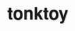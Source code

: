 # tonktoy
<html lang="zh-CN">
<head>
    <meta charset="UTF-8">
    <meta name="viewport" content="width=device-width, initial-scale=1.0">
    <title>薛導自制即夢AI提示词工具</title>
    <link rel="stylesheet" href="https://cdnjs.cloudflare.com/ajax/libs/font-awesome/6.4.0/css/all.min.css">
    <style>
        * {
            margin: 0;
            padding: 0;
            box-sizing: border-box;
            font-family: 'PingFang SC', 'Helvetica Neue', Arial, sans-serif;
        }
        
        body {
            background: linear-gradient(135deg, #6a11cb 0%, #2575fc 100%);
            color: #333;
            min-height: 100vh;
            padding: 15px;
        }
        
        .container {
            max-width: 100%;
            margin: 0 auto;
        }
        
        header {
            text-align: center;
            padding: 20px 0;
            margin-bottom: 20px;
            color: white;
        }
        
        h1 {
            font-size: 2rem;
            margin-bottom: 8px;
            text-shadow: 1px 1px 3px rgba(0, 0, 0, 0.3);
            font-weight: 600;
        }
        
        .subtitle {
            font-size: 0.95rem;
            max-width: 100%;
            margin: 0 auto;
            opacity: 0.9;
            font-weight: 300;
        }
        
        .main-content {
            display: flex;
            flex-direction: column;
            gap: 20px;
            margin-bottom: 30px;
        }
        
        .input-section {
            background: white;
            border-radius: 12px;
            padding: 20px;
            box-shadow: 0 4px 20px rgba(0, 0, 0, 0.1);
        }
        
        .output-section {
            background: white;
            border-radius: 12px;
            padding: 20px;
            box-shadow: 0 4px 20px rgba(0, 0, 0, 0.1);
            display: flex;
            flex-direction: column;
        }
        
        .control-group {
            margin-bottom: 20px;
            padding: 12px;
            background: #f8f9fa;
            border-radius: 10px;
        }
        
        .control-group h3 {
            margin-bottom: 12px;
            color: #2c3e50;
            font-size: 1.1rem;
            display: flex;
            align-items: center;
            gap: 8px;
            font-weight: 500;
        }
        
        .control-group h3 i {
            color: #6a11cb;
        }
        
        textarea {
            width: 100%;
            height: 100px;
            padding: 12px;
            border-radius: 8px;
            border: 1px solid #ddd;
            resize: vertical;
            font-size: 0.95rem;
        }
        
        select {
            width: 100%;
            padding: 12px;
            border-radius: 8px;
            border: 1px solid #ddd;
            background: white;
            font-size: 0.95rem;
            margin-bottom: 8px;
            appearance: none;
            background-image: url("data:image/svg+xml;charset=UTF-8,%3csvg xmlns='http://www.w3.org/2000/svg' viewBox='0 0 24 24' fill='none' stroke='%236a11cb' stroke-width='2' stroke-linecap='round' stroke-linejoin='round'%3e%3cpolyline points='6 9 12 15 18 9'%3e%3c/polyline%3e%3c/svg%3e");
            background-repeat: no-repeat;
            background-position: right 12px center;
            background-size: 16px;
        }
        
        .checkbox-group {
            display: flex;
            flex-wrap: wrap;
            gap: 8px;
            margin-top: 8px;
        }
        
        .checkbox-item {
            display: flex;
            align-items: center;
            background: #e9ecef;
            padding: 6px 12px;
            border-radius: 16px;
            cursor: pointer;
            transition: all 0.2s;
            font-size: 0.85rem;
        }
        
        .checkbox-item:hover {
            background: #dee2e6;
        }
        
        .checkbox-item input {
            margin-right: 4px;
        }
        
        .slider-container {
            margin: 12px 0;
        }
        
        .slider-label {
            display: flex;
            justify-content: space-between;
            margin-bottom: 5px;
            font-size: 0.9rem;
        }
        
        input[type="range"] {
            width: 100%;
            height: 6px;
            -webkit-appearance: none;
            background: #e9ecef;
            border-radius: 5px;
            outline: none;
        }
        
        input[type="range"]::-webkit-slider-thumb {
            -webkit-appearance: none;
            width: 18px;
            height: 18px;
            border-radius: 50%;
            background: #6a11cb;
            cursor: pointer;
        }
        
        .btn {
            display: inline-block;
            padding: 14px 20px;
            background: #6a11cb;
            color: white;
            border: none;
            border-radius: 8px;
            cursor: pointer;
            font-size: 1rem;
            font-weight: 500;
            transition: all 0.2s;
            margin-top: 10px;
            width: 100%;
            box-shadow: 0 4px 10px rgba(106, 17, 203, 0.3);
        }
        
        .btn:hover {
            background: #2575fc;
            transform: translateY(-2px);
            box-shadow: 0 6px 15px rgba(37, 117, 252, 0.4);
        }
        
        .btn-copy {
            background: #27ae60;
            margin-top: auto;
            box-shadow: 0 4px 10px rgba(39, 174, 96, 0.3);
        }
        
        .btn-copy:hover {
            background: #219653;
            box-shadow: 0 6px 15px rgba(33, 150, 83, 0.4);
        }
        
        .output-prompt {
            background: #f8f9fa;
            border-radius: 8px;
            padding: 16px;
            min-height: 150px;
            margin-top: 15px;
            flex-grow: 1;
            white-space: pre-wrap;
            overflow-y: auto;
            border: 1px solid #e9ecef;
            font-family: 'Courier New', monospace;
            line-height: 1.5;
            font-size: 0.9rem;
        }
        
        .character-count {
            text-align: right;
            color: #6c757d;
            font-size: 0.8rem;
            margin-top: 5px;
        }
        
        footer {
            text-align: center;
            padding: 15px;
            color: white;
            font-size: 0.8rem;
            opacity: 0.8;
        }
        
        .tooltip {
            position: relative;
            display: inline-block;
            margin-left: 5px;
            color: #6a11cb;
        }
        
        .tooltip .tooltiptext {
            visibility: hidden;
            width: 160px;
            background-color: #555;
            color: #fff;
            text-align: center;
            border-radius: 6px;
            padding: 5px;
            position: absolute;
            z-index: 1;
            bottom: 125%;
            left: 50%;
            margin-left: -80px;
            opacity: 0;
            transition: opacity 0.3s;
            font-size: 0.8rem;
        }
        
        .tooltip:hover .tooltiptext {
            visibility: visible;
            opacity: 1;
        }
        
        .lens-composition-grid {
            display: grid;
            grid-template-columns: 1fr 1fr;
            gap: 10px;
        }
        
        .advanced-toggle {
            display: flex;
            align-items: center;
            justify-content: space-between;
            cursor: pointer;
            padding: 10px;
            background: #e9ecef;
            border-radius: 8px;
            margin-top: 10px;
            font-weight: 500;
        }
        
        .advanced-settings {
            display: none;
            margin-top: 12px;
            padding: 12px;
            background: #e9ecef;
            border-radius: 8px;
        }
        
        .tag {
            display: inline-block;
            background: #6a11cb;
            color: white;
            padding: 3px 6px;
            border-radius: 4px;
            font-size: 0.7rem;
            margin-right: 4px;
            margin-bottom: 4px;
        }
        
        .creativity-indicator {
            display: flex;
            justify-content: space-between;
            margin-top: 8px;
        }
        
        .creativity-level {
            text-align: center;
            padding: 4px 6px;
            border-radius: 4px;
            font-size: 0.75rem;
            background: #e9ecef;
            flex: 1;
            margin: 0 2px;
        }
        
        .creativity-level.active {
            background: #6a11cb;
            color: white;
        }
        
        .toggle-switch {
            position: relative;
            display: inline-block;
            width: 50px;
            height: 26px;
        }
        
        .toggle-switch input {
            opacity: 0;
            width: 0;
            height: 0;
        }
        
        .toggle-slider {
            position: absolute;
            cursor: pointer;
            top: 0;
            left: 0;
            right: 0;
            bottom: 0;
            background-color: #ccc;
            transition: .4s;
            border-radius: 26px;
        }
        
        .toggle-slider:before {
            position: absolute;
            content: "";
            height: 20px;
            width: 20px;
            left: 3px;
            bottom: 3px;
            background-color: white;
            transition: .4s;
            border-radius: 50%;
        }
        
        input:checked + .toggle-slider {
            background-color: #6a11cb;
        }
        
        input:checked + .toggle-slider:before {
            transform: translateX(24px);
        }
        
        .toggle-container {
            display: flex;
            align-items: center;
            justify-content: space-between;
            margin-bottom: 15px;
            background: rgba(106, 17, 203, 0.1);
            padding: 12px;
            border-radius: 10px;
        }
        
        .toggle-label {
            font-weight: 500;
            color: #6a11cb;
            font-size: 0.95rem;
        }
        
        .loading {
            display: none;
            text-align: center;
            padding: 8px;
            color: #6a11cb;
            font-size: 0.9rem;
        }
        
        .example-cards {
            display: flex;
            flex-direction: column;
            gap: 12px;
            margin-top: 15px;
        }
        
        .example-card {
            background: #f8f9fa;
            border-radius: 10px;
            padding: 15px;
            cursor: pointer;
            transition: all 0.2s;
            border-left: 4px solid #6a11cb;
        }
        
        .example-card:hover {
            transform: translateY(-2px);
            box-shadow: 0 4px 10px rgba(0, 0, 0, 0.1);
        }
        
        .example-card h3 {
            color: #6a11cb;
            margin-bottom: 8px;
            font-size: 1rem;
        }
        
        .example-card p {
            font-size: 0.85rem;
            color: #6c757d;
            margin-bottom: 8px;
        }

        /* 新增样式 */
        .history-section {
            background: white;
            border-radius: 12px;
            padding: 20px;
            box-shadow: 0 4px 20px rgba(0, 0, 0, 0.1);
            margin-bottom: 20px;
            display: none;
        }
        
        .history-item {
            padding: 10px;
            border-bottom: 1px solid #eee;
            cursor: pointer;
        }
        
        .history-item:hover {
            background-color: #f8f9fa;
        }
        
        .notification {
            position: fixed;
            top: 20px;
            right: 20px;
            padding: 15px 20px;
            background: #27ae60;
            color: white;
            border-radius: 8px;
            box-shadow: 0 4px 12px rgba(0,0,0,0.1);
            transform: translateX(100%);
            transition: transform 0.3s ease;
            z-index: 1000;
        }
        
        .notification.show {
            transform: translateX(0);
        }
        
        @media (min-width: 768px) {
            .container {
                max-width: 750px;
            }
            
            .main-content {
                flex-direction: row;
            }
            
            .input-section, .output-section {
                flex: 1;
            }
            
            h1 {
                font-size: 2.5rem;
            }
            
            .subtitle {
                font-size: 1.1rem;
                max-width: 80%;
            }
        }
        
        @media (min-width: 1200px) {
            .container {
                max-width: 1140px;
            }
        }
    </style>
</head>
<body>
    <div class="container">
        <header>
            <h1><i class="fas fa-robot"></i> 即夢AI提示词工具</h1>
            <p class="subtitle">专注于文本提示词生成，创造高质量AI图像</p>
        </header>
        
        <div class="main-content">
            <div class="input-section">
                <div class="toggle-container">
                    <span class="toggle-label">根据这个图生成提示词</span>
                    <label class="toggle-switch">
                        <input type="checkbox" id="basedOnImage">
                        <span class="toggle-slider"></span>
                    </label>
                </div>
                
                <div class="control-group">
                    <h3><i class="fas fa-pencil-alt"></i> 基本提示</h3>
                    <textarea id="basicPrompt" placeholder="例如：一位年轻女子站在城市天台，望着远方"></textarea>
                    <div class="character-count">字数: <span id="basicCount">0</span></div>
                </div>
                
                <div class="control-group">
                    <h3><i class="fas fa-palette"></i> 风格选择</h3>
                    <select id="styleSelect">
                        <option value="">-- 选择风格 --</option>
                        <option value="写实风格">写实风格</option>
                        <option value="电影风格">电影风格</option>
                        <option value="卡通风格">卡通风格</option>
                        <option value="油画风格">油画风格</option>
                        <option value="水彩风格">水彩风格</option>
                        <option value="赛博朋克">赛博朋克风格</option>
                        <option value="复古风格">复古风格</option>
                        <option value="极简主义">极简主义</option>
                        <option value="未来主义">未来主义</option>
                    </select>
                </div>
                
                <div class="control-group">
                    <h3><i class="fas fa-camera"></i> 镜头与构图</h3>
                    <div class="lens-composition-grid">
                        <div>
                            <h4>镜头类型</h4>
                            <select id="lensType">
                                <option value="">-- 选择镜头 --</option>
                                <option value="超广角镜头">超广角镜头</option>
                                <option value="广角镜头">广角镜头</option>
                                <option value="标准镜头">标准镜头</option>
                                <option value="长焦镜头">长焦镜头</option>
                                <option value="超长焦镜头">超长焦镜头</option>
                                <option value="微距镜头">微距镜头</option>
                                <option value="鱼眼镜头">鱼眼镜头</option>
                            </select>
                        </div>
                        <div>
                            <h4>构图技巧</h4>
                            <select id="compositionType">
                                <option value="">-- 选择构图 --</option>
                                <option value="对称构图">对称构图</option>
                                <option value="三分法构图">三分法构图</option>
                                <option value="黄金分割构图">黄金分割构图</option>
                                <option value="引导线构图">引导线构图</option>
                                <option value="框架构图">框架构图</option>
                                <option value="填充式构图">填充式构图</option>
                                <option value="留白构图">留白构图</option>
                                <option value="对角线构图">对角线构图</option>
                            </select>
                        </div>
                    </div>
                    
                    <div class="lens-composition-grid" style="margin-top: 12px;">
                        <div>
                            <h4>拍摄角度</h4>
                            <select id="shotAngle">
                                <option value="">-- 选择角度 --</option>
                                <option value="眼平视角">眼平视角</option>
                                <option value="低角度拍摄">低角度拍摄</option>
                                <option value="高角度拍摄">高角度拍摄</option>
                                <option value="鸟瞰角度">鸟瞰角度</option>
                                <option value="倾斜角度">倾斜角度</option>
                                <option value="俯视角度">俯视角度</option>
                                <option value="仰视角度">仰视角度</option>
                            </select>
                        </div>
                        <div>
                            <h4>景深控制</h4>
                            <select id="depthOfField">
                                <option value="">-- 选择景深 --</option>
                                <option value="浅景深">浅景深</option>
                                <option value="大景深">大景深</option>
                                <option value="前景模糊">前景模糊</option>
                                <option value="背景模糊">背景模糊</option>
                                <option value="移轴效果">移轴效果</option>
                            </select>
                        </div>
                    </div>
                </div>
                
                <div class="control-group">
                    <h3><i class="fas fa-tags"></i> 添加细节</h3>
                    <div class="checkbox-group">
                        <label class="checkbox-item">
                            <input type="checkbox" value="精细纹理"> 精细纹理
                        </label>
                        <label class="checkbox-item">
                            <input type="checkbox" value="光影效果"> 光影效果
                        </label>
                        <label class="checkbox-item">
                            <input type="checkbox" value="环境细节"> 环境细节
                        </label>
                        <label class="checkbox-item">
                            <input type="checkbox" value="情感表达"> 情感表达
                        </label>
                        <label class="checkbox-item">
                            <input type="checkbox" value="动态感"> 动态感
                        </label>
                        <label class="checkbox-item">
                            <input type="checkbox" value="高对比度"> 高对比度
                        </label>
                    </div>
                </div>
                
                <div class="control-group">
                    <h3>
                        <i class="fas fa-magic"></i> 创造力级别
                        <div class="tooltip">
                            <i class="fas fa-question-circle"></i>
                            <span class="tooltiptext">控制AI对提示词的解释和创造性发挥程度</span>
                        </div>
                    </h3>
                    <div class="slider-container">
                        <div class="slider-label">
                            <span>精准还原</span>
                            <span>创意发挥</span>
                        </div>
                        <input type="range" id="creativity" min="0" max="100" value="50">
                    </div>
                    <div class="creativity-indicator">
                        <div class="creativity-level" id="level1">保守</div>
                        <div class="creativity-level" id="level2">适度</div>
                        <div class="creativity-level active" id="level3">平衡</div>
                        <div class="creativity-level" id="level4">创意</div>
                        <div class="creativity-level" id="level5">大胆</div>
                    </div>
                </div>
                
                <div class="advanced-toggle" id="advancedToggle">
                    <span>进阶设置</span>
                    <i class="fas fa-chevron-down"></i>
                </div>
                
                <div class="advanced-settings" id="advancedSettings">
                    <h3><i class="fas fa-cogs"></i> 进阶设置</h3>
                    
                    <div class="slider-container">
                        <div class="slider-label">
                            <span>对比度</span>
                            <span id="contrastValue">50%</span>
                        </div>
                        <input type="range" id="contrast" min="0" max="100" value="50">
                    </div>
                    
                    <div class="slider-container">
                        <div class="slider-label">
                            <span>饱和度</span>
                            <span id="saturationValue">50%</span>
                        </div>
                        <input type="range" id="saturation" min="0" max="100" value="50">
                    </div>
                    
                    <div class="slider-container">
                        <div class="slider-label">
                            <span>亮度</span>
                            <span id="brightnessValue">50%</span>
                        </div>
                        <input type="range" id="brightness" min="0" max="100" value="50">
                    </div>
                    
                    <h4 style="margin-top: 15px;">特殊效果</h4>
                    <div class="checkbox-group">
                        <label class="checkbox-item">
                            <input type="checkbox" value="镜头光晕"> 镜头光晕
                        </label>
                        <label class="checkbox-item">
                            <input type="checkbox" value="电影颗粒"> 电影颗粒
                        </label>
                        <label class="checkbox-item">
                            <input type="checkbox" value="运动模糊"> 运动模糊
                        </label>
                        <label class="checkbox-item">
                            <input type="checkbox" value="体积光"> 体积光
                        </label>
                    </div>
                </div>
                
                <div class="loading" id="loadingIndicator">
                    <i class="fas fa-spinner fa-spin"></i> 生成中...
                </div>
                
                <button id="generateBtn" class="btn">生成提示词</button>
                <button id="saveBtn" class="btn" style="background: #f39c12; margin-top: 10px; box-shadow: 0 4px 10px rgba(243, 156, 18, 0.3);">
                    <i class="fas fa-save"></i> 保存到历史记录
                </button>
            </div>
            
            <div class="output-section">
                <h3><i class="fas fa-scroll"></i> 生成的提示词</h3>
                <div class="output-prompt" id="outputPrompt">
                    生成的提示词将显示在这里...
                </div>
                <div class="character-count">字数: <span id="outputCount">0</span></div>
                <button id="copyBtn" class="btn btn-copy">复制提示词</button>
            </div>
        </div>
        
        <div class="history-section" id="historySection">
            <h3><i class="fas fa-history"></i> 历史记录</h3>
            <div id="historyList"></div>
        </div>
        
        <div class="control-group">
            <h3><i class="fas fa-lightbulb"></i> 提示词示例</h3>
            <div class="example-cards">
                <div class="example-card" onclick="loadExample(1)">
                    <h3>电影角色肖像</h3>
                    <p>使用长焦镜头，三分法构图，浅景深效果，创造专业电影感角色肖像</p>
                    <div>
                        <span class="tag">长焦镜头</span>
                        <span class="tag">三分法构图</span>
                        <span class="tag">浅景深</span>
                    </div>
                </div>
                <div class="example-card" onclick="loadExample(2)">
                    <h3>城市风景</h3>
                    <p>使用广角镜头，引导线构图，低角度拍摄，展现现代城市的宏伟感</p>
                    <div>
                        <span class="tag">广角镜头</span>
                        <span class="tag">引导线构图</span>
                        <span class="tag">低角度</span>
                    </div>
                </div>
                <div class="example-card" onclick="loadExample(3)">
                    <h3>产品摄影</h3>
                    <p>使用标准镜头，对称构图，微距效果，突出产品细节和质感</p>
                    <div>
                        <span class="tag">标准镜头</span>
                        <span class="tag">对称构图</span>
                        <span class="tag">微距</span>
                    </div>
                </div>
            </div>
        </div>
        
        <footer>
            <p>© 2023 即夢AI提示词工具 | 专注于文本提示词生成，创造高质量AI图像</p>
        </footer>
    </div>

    <div class="notification" id="notification">提示词已复制到剪贴板</div>

    <script>
        // 示例数据
        const examples = {
            1: {
                basic: "一位中年男子站在雨中街道上，穿着风衣，表情严肃",
                style: "电影风格",
                lensType: "长焦镜头",
                compositionType: "三分法构图",
                shotAngle: "眼平视角",
                depthOfField: "浅景深",
                details: ["光影效果", "环境细节", "精细纹理"],
                creativity: 40,
                basedOnImage: true
            },
            2: {
                basic: "未来城市天际线，霓虹灯光照亮夜空",
                style: "赛博朋克",
                lensType: "广角镜头",
                compositionType: "引导线构图",
                shotAngle: "低角度拍摄",
                depthOfField: "大景深",
                details: ["光影效果", "高对比度", "动态感"],
                creativity: 70,
                basedOnImage: false
            },
            3: {
                basic: "一个精致的机械手表，展示内部复杂结构",
                style: "写实风格",
                lensType: "标准镜头",
                compositionType: "对称构图",
                shotAngle: "眼平视角",
                depthOfField: "浅景深",
                details: ["精细纹理", "光影效果", "高对比度"],
                creativity: 30,
                basedOnImage: true
            }
        };
        
        // DOM元素
        const basicPrompt = document.getElementById('basicPrompt');
        const styleSelect = document.getElementById('styleSelect');
        const lensType = document.getElementById('lensType');
        const compositionType = document.getElementById('compositionType');
        const shotAngle = document.getElementById('shotAngle');
        const depthOfField = document.getElementById('depthOfField');
        const creativitySlider = document.getElementById('creativity');
        const generateBtn = document.getElementById('generateBtn');
        const outputPrompt = document.getElementById('outputPrompt');
        const copyBtn = document.getElementById('copyBtn');
        const saveBtn = document.getElementById('saveBtn');
        const basicCount = document.getElementById('basicCount');
        const outputCount = document.getElementById('outputCount');
        const advancedToggle = document.getElementById('advancedToggle');
        const advancedSettings = document.getElementById('advancedSettings');
        const creativityLevels = [
            document.getElementById('level1'),
            document.getElementById('level2'),
            document.getElementById('level3'),
            document.getElementById('level4'),
            document.getElementById('level5')
        ];
        const basedOnImage = document.getElementById('basedOnImage');
        const loadingIndicator = document.getElementById('loadingIndicator');
        const historySection = document.getElementById('historySection');
        const historyList = document.getElementById('historyList');
        const notification = document.getElementById('notification');
        
        // 初始化历史记录
        let promptHistory = JSON.parse(localStorage.getItem('promptHistory')) || [];
        renderHistory();
        
        // 更新字数统计
        basicPrompt.addEventListener('input', () => {
            basicCount.textContent = basicPrompt.value.length;
        });
        
        // 进阶设置切换
        advancedToggle.addEventListener('click', () => {
            if (advancedSettings.style.display === 'block') {
                advancedSettings.style.display = 'none';
                advancedToggle.querySelector('i').className = 'fas fa-chevron-down';
            } else {
                advancedSettings.style.display = 'block';
                advancedToggle.querySelector('i').className = 'fas fa-chevron-up';
            }
        });
        
        // 进阶设置滑块
        document.getElementById('contrast').addEventListener('input', (e) => {
            document.getElementById('contrastValue').textContent = e.target.value + '%';
        });
        
        document.getElementById('saturation').addEventListener('input', (e) => {
            document.getElementById('saturationValue').textContent = e.target.value + '%';
        });
        
        document.getElementById('brightness').addEventListener('input', (e) => {
            document.getElementById('brightnessValue').textContent = e.target.value + '%';
        });
        
        // 创造力级别滑块
        creativitySlider.addEventListener('input', (e) => {
            updateCreativityIndicator(e.target.value);
        });
        
        function updateCreativityIndicator(value) {
            // 清除所有活动状态
            creativityLevels.forEach(level => {
                level.classList.remove('active');
            });
            
            // 根据值设置活动状态
            if (value < 20) {
                creativityLevels[0].classList.add('active');
            } else if (value < 40) {
                creativityLevels[1].classList.add('active');
            } else if (value < 60) {
                creativityLevels[2].classList.add('active');
            } else if (value < 80) {
                creativityLevels[3].classList.add('active');
            } else {
                creativityLevels[4].classList.add('active');
            }
        }
        
        // 加载示例
        function loadExample(id) {
            const example = examples[id];
            basicPrompt.value = example.basic;
            basicCount.textContent = example.basic.length;
            
            styleSelect.value = example.style;
            lensType.value = example.lensType;
            compositionType.value = example.compositionType;
            shotAngle.value = example.shotAngle;
            depthOfField.value = example.depthOfField;
            creativitySlider.value = example.creativity;
            basedOnImage.checked = example.basedOnImage;
            updateCreativityIndicator(example.creativity);
            
            // 清除所有复选框
            document.querySelectorAll('input[type="checkbox"]').forEach(checkbox => {
                if (checkbox.id !== 'basedOnImage') {
                    checkbox.checked = false;
                }
            });
            
            // 选中示例中的细节
            example.details.forEach(detail => {
                document.querySelectorAll('input[type="checkbox"]').forEach(checkbox => {
                    if (checkbox.value === detail && checkbox.id !== 'basedOnImage') {
                        checkbox.checked = true;
                    }
                });
            });
            
            // 生成提示词
            generatePrompt();
            
            // 滚动到顶部
            window.scrollTo({ top: 0, behavior: 'smooth' });
        }
        
        // 生成提示词
        function generatePrompt() {
            // 显示加载指示器
            loadingIndicator.style.display = 'block';
            
            // 使用setTimeout模拟生成过程
            setTimeout(() => {
                let prompt = "";
                
                // 检查是否选择了"根据这个图"
                if (basedOnImage.checked) {
                    prompt += "根据这个图，";
                }
                
                prompt += basicPrompt.value;
                
                // 添加风格
                if (styleSelect.value) {
                    prompt += `, ${styleSelect.value}`;
                }
                
                // 添加镜头类型
                if (lensType.value) {
                    prompt += `, ${lensType.value}`;
                }
                
                // 修复：构图技巧的提示词生成错误，缺少闭合括号
                if (compositionType.value) {
                    prompt += `, ${compositionType.value}`;
                }
                
                // 添加拍摄角度
                if (shotAngle.value) {
                    prompt += `, ${shotAngle.value}`;
                }
                
                // 添加景深控制
                if (depthOfField.value) {
                    prompt += `, ${depthOfField.value}`;
                }
                
                // 添加细节
                document.querySelectorAll('input[type="checkbox"]:checked').forEach(checkbox => {
                    if (checkbox.id !== 'basedOnImage') {
                        prompt += `, ${checkbox.value}`;
                    }
                });
                
                // 根据创造力级别添加提示词
                const creativity = creativitySlider.value;
                if (creativity > 80) {
                    prompt += ", 高度创意, 独特视角, 艺术性表现";
                } else if (creativity > 60) {
                    prompt += ", 创意发挥, 独特构图";
                } else if (creativity > 40) {
                    prompt += ", 适度创意, 平衡表现";
                } else if (creativity > 20) {
                    prompt += ", 轻微创意, 基本还原";
                } else {
                    prompt += ", 精准还原, 严格遵循提示";
                }
                
                // 添加质量提示词
                prompt += ", 高质量, 高细节, 8K分辨率";
                
                outputPrompt.textContent = prompt;
                outputCount.textContent = prompt.length;
                
                // 隐藏加载指示器
                loadingIndicator.style.display = 'none';
            }, 500);
        }
        
        // 保存到历史记录
        function saveToHistory() {
            const promptText = outputPrompt.textContent;
            if (promptText && promptText !== "生成的提示词将显示在这里...") {
                // 添加到历史记录数组
                promptHistory.unshift({
                    text: promptText,
                    timestamp: new Date().toLocaleString('zh-CN')
                });
                
                // 限制历史记录数量
                if (promptHistory.length > 10) {
                    promptHistory.pop();
                }
                
                // 保存到本地存储
                localStorage.setItem('promptHistory', JSON.stringify(promptHistory));
                
                // 更新历史记录显示
                renderHistory();
                
                // 显示历史记录区域
                historySection.style.display = 'block';
                
                // 显示通知
                showNotification('提示词已保存到历史记录');
            } else {
                showNotification('请先生成提示词');
            }
        }
        
        // 渲染历史记录
        function renderHistory() {
            historyList.innerHTML = '';
            
            if (promptHistory.length === 0) {
                historyList.innerHTML = '<p style="padding: 10px; color: #6c757d; text-align: center;">暂无历史记录</p>';
                return;
            }
            
            promptHistory.forEach((item, index) => {
                const historyItem = document.createElement('div');
                historyItem.className = 'history-item';
                historyItem.innerHTML = `
                    <div style="font-weight: 500;">提示词 #${index + 1}</div>
                    <div style="font-size: 0.8rem; color: #6c757d;">${item.timestamp}</div>
                    <div style="font-size: 0.9rem; margin-top: 5px; white-space: nowrap; overflow: hidden; text-overflow: ellipsis;">${item.text}</div>
                `;
                
                historyItem.addEventListener('click', () => {
                    outputPrompt.textContent = item.text;
                    outputCount.textContent = item.text.length;
                    window.scrollTo({ top: 0, behavior: 'smooth' });
                });
                
                historyList.appendChild(historyItem);
            });
        }
        
        // 显示通知
        function showNotification(message) {
            notification.textContent = message;
            notification.classList.add('show');
            
            setTimeout(() => {
                notification.classList.remove('show');
            }, 2000);
        }
        
        // 复制提示词
        function copyToClipboard() {
            const text = outputPrompt.textContent;
            
            if (!text || text === "生成的提示词将显示在这里...") {
                showNotification('请先生成提示词');
                return;
            }
            
            // 使用现代剪贴板API
            if (navigator.clipboard && window.isSecureContext) {
                navigator.clipboard.writeText(text).then(() => {
                    showNotification('提示词已复制到剪贴板');
                }).catch(err => {
                    console.error('复制失败: ', err);
                    fallbackCopyText(text);
                });
            } else {
                // 使用传统的execCommand方法作为备选
                fallbackCopyText(text);
            }
        }
        
        // 传统复制方法
        function fallbackCopyText(text) {
            const textArea = document.createElement("textarea");
            textArea.value = text;
            
            // 避免屏幕闪烁
            textArea.style.position = "fixed";
            textArea.style.left = "-999999px";
            textArea.style.top = "-999999px";
            document.body.appendChild(textArea);
            textArea.focus();
            textArea.select();
            
            try {
                document.execCommand('copy');
                showNotification('提示词已复制到剪贴板');
            } catch (err) {
                console.error('复制失败: ', err);
                showNotification('复制失败，请手动复制文本');
            }
            
            document.body.removeChild(textArea);
        }
        
        // 事件监听
        generateBtn.addEventListener('click', generatePrompt);
        copyBtn.addEventListener('click', copyToClipboard);
        saveBtn.addEventListener('click', saveToHistory);
        
        // 初始化
        updateCreativityIndicator(creativitySlider.value);
        
        // 初始化进阶设置滑块值
        document.getElementById('contrastValue').textContent = '50%';
        document.getElementById('saturationValue').textContent = '50%';
        document.getElementById('brightnessValue').textContent = '50%';
        
        // 如果有历史记录，显示历史记录区域
        if (promptHistory.length > 0) {
            historySection.style.display = 'block';
        }
        
        // 初始生成提示词
        generatePrompt();
    </script>
</body>
</html>
